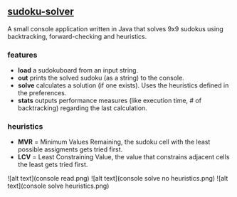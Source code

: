 ## [sudoku-solver](https://github.com/damiha/sudoku-solver)

A small console application written in Java that solves 9x9 sudokus using backtracking, forward-checking and heuristics.

### features

- **load**      a sudokuboard from an input string.
- **out**       prints the solved sudoku (as a string) to the console.
- **solve**     calculates a solution (if one exists). Uses the heuristics defined in the preferences.
- **stats**     outputs performance measures (like execution time, # of backtracking) regarding the last calculation.

### heuristics

- **MVR**       = Minimum Values Remaining, the sudoku cell with the least possible assigments gets tried first.
- **LCV**       = Least Constraining Value, the value that constrains adjacent cells the least gets tried first.

![alt text](console read.png)
![alt text](console solve no heuristics.png)
![alt text](console solve heuristics.png)
